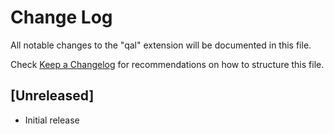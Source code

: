 # Change Log

All notable changes to the "qal" extension will be documented in this file.

Check [Keep a Changelog](http://keepachangelog.com/) for recommendations on how to structure this file.

## [Unreleased]

- Initial release